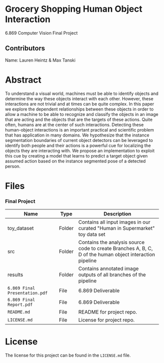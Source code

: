 # Grocery Shopping Human Object Interaction
6.869 Computer Vision Final Project

## Contributors
Name: Lauren Heintz & Max Tanski

# Abstract
To understand a visual world, machines must be able to identify objects and determine the way these objects interact with each other.  However, these interactions are not trivial and at times can be quite complex.  In this paper we explore the dependent relationships between these objects in order to allow a machine to be able to recognize and classify the objects in an image that are acting and the objects that are the targets of these actions. Quite often, humans are at the center of such interactions.  Detecting these human-object interactions is an important practical and scientific problem that has application in many domains.  We hypothesize that the instance segmentation boundaries of current object detectors can be leveraged to identify both people and their actions is a powerful cue for localizing the objects they are interacting with. We propose an implementation to exploit this cue by creating a model that learns to predict a target object given assumed action based on the instance segmented pose of a detected person.

# Files

### Final Project

| Name | Type | Description |
| --- | --- | ---|
| toy_dataset | Folder | Contains all input images in our curated "Human in Supermarket" toy data set |
| src | Folder | Contains the analysis source code to create Branches A, B, C, D of the human object interaction pipeline  |
| results | Folder | Contains annotated image outputs of all branches of the pipeline |
| `6.869 Final Presentation.pdf` | File | 6.869 Deliverable |
| `6.869 Final Report.pdf` | File | 6.869 Deliverable |
| `README.md` | File | README for project repo. |
| `LICENSE.md` | File | License for project repo. |


# License

The license for this project can be found in the `LICENSE.md` file.
